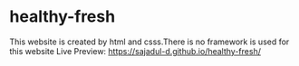 # healthy-fresh
This website is created by html and  csss.There is no framework is used for this website
Live Preview:
https://sajadul-d.github.io/healthy-fresh/
